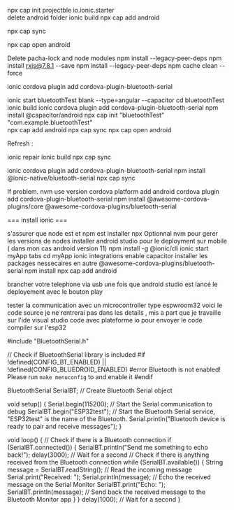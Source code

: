 npx cap init projectble io.ionic.starter  
 delete android folder
ionic build
npx cap add android

npx cap sync

npx cap open android

   <uses-permission android:maxSdkVersion="30" android:name="android.permission.BLUETOOTH" />
  <uses-permission android:name="android.permission.BLUETOOTH_SCAN" />
  <uses-permission android:name="android.permission.BLUETOOTH_CONNECT" />
  <uses-permission android:maxSdkVersion="30" android:name="android.permission.BLUETOOTH_ADMIN" />

Delete pacha-lock and node modules
npm install --legacy-peer-deps
npm install rxjs@7.8.1 --save
npm install --legacy-peer-deps
npm cache clean --force




ionic cordova plugin add cordova-plugin-bluetooth-serial


ionic start bluetoothTest blank --type=angular --capacitor
cd bluetoothTest
ionic build
ionic cordova plugin add cordova-plugin-bluetooth-serial
npm install @capacitor/android
npx cap init "bluetoothTest" "com.example.bluetoothTest"   
npx cap add android
npx cap sync
npx cap open android

Refresh :

ionic repair
ionic build
npx cap sync



ionic cordova plugin add cordova-plugin-bluetooth-serial
npm install @ionic-native/bluetooth-serial
npx cap sync

If problem. nvm use version
cordova platform add android
cordova plugin add cordova-plugin-bluetooth-serial
npm install @awesome-cordova-plugins/core @awesome-cordova-plugins/bluetooth-serial

=== install ionic ===

s'assurer que node est et npm est installer npx
Optionnal nvm pour gerer les versions de nodes
installer android studio pour le deployment sur mobile ( dans mon cas android version 11)
npm install -g @ionic/cli
ionic start myApp tabs
cd myApp
ionic integrations enable capacitor
installer les packages nessecaires en autre @awesome-cordova-plugins/bluetooth-serial
npm install 
npx cap add android

brancher votre telephone via usb
une fois que android studio est lancé le deployement avec le bouton play

tester la communication avec un microcontroller type espwroom32 
voici le code source je ne rentrerai pas dans les details , mis a part que je travaille sur l'ide visual studio code avec plateforme io pour envoyer le code compiler sur l'esp32

#include "BluetoothSerial.h"

// Check if BluetoothSerial library is included
#if !defined(CONFIG_BT_ENABLED) || !defined(CONFIG_BLUEDROID_ENABLED)
#error Bluetooth is not enabled! Please run `make menuconfig` to and enable it
#endif

BluetoothSerial SerialBT; // Create Bluetooth Serial object

void setup()
{
  Serial.begin(115200);        // Start the Serial communication to debug
  SerialBT.begin("ESP32test"); // Start the Bluetooth Serial service, "ESP32test" is the name of the Bluetooth.
  Serial.println("Bluetooth device is ready to pair and receive messages");
}

void loop()
{
  // Check if there is a Bluetooth connection
  if (SerialBT.connected())
  {
    SerialBT.println("Send me something to echo back!");
    delay(3000); // Wait for a second
    // Check if there is anything received from the Bluetooth connection
    while (SerialBT.available())
    {
      String message = SerialBT.readString(); // Read the incoming message
      Serial.print("Received: ");
      Serial.println(message); // Echo the received message on the Serial Monitor
      SerialBT.print("Echo: ");
      SerialBT.println(message); // Send back the received message to the Bluetooth Monitor app
    }
  }
  delay(1000); // Wait for a second
}


